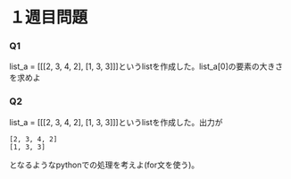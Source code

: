 # １週目問題
###   Q1
list_a = [[[2, 3, 4, 2], [1, 3, 3]]]というlistを作成した。list_a[0]の要素の大きさを求めよ

### Q2
list_a = [[[2, 3, 4, 2], [1, 3, 3]]]というlistを作成した。出力が
```
[2, 3, 4, 2]
[1, 3, 3]
```
となるようなpythonでの処理を考えよ(for文を使う)。

